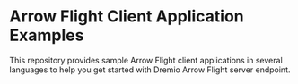 # Arrow Flight Client Application Examples

This repository provides sample Arrow Flight client applications in several languages to help you get started with Dremio Arrow Flight server endpoint.